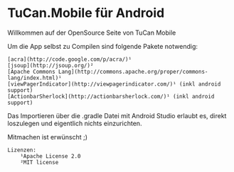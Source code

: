# TuCan.Mobile für Android


Willkommen auf der OpenSource Seite von TuCan Mobile

Um die App selbst zu Compilen sind folgende Pakete notwendig:

	[acra](http://code.google.com/p/acra/)¹
	[jsoup](http://jsoup.org/)²
	[Apache Commons Lang](http://commons.apache.org/proper/commons-lang/index.html)¹
	[viewPagerIndicator](http://viewpagerindicator.com/)¹ (inkl android support)
	[ActionbarSherlock](http://actionbarsherlock.com/)¹ (inkl android support)
	

Das Importieren über die .gradle Datei mit Android Studio erlaubt es, direkt loszulegen und eigentlich nichts einzurichten.


Mitmachen ist erwünscht ;)
	
	Lizenzen:
		¹Apache License 2.0
		²MIT license